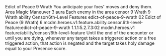 <ability>
  <name>Edict of Peace</name>
  <cost>9 Wrath</cost>
  <flavor>You anticipate your foes&apos; moves and deny them.</flavor>
  <keywords>
    <keyword>Area</keyword>
    <keyword>Magic</keyword>
  </keywords>
  <type>Maneuver</type>
  <distance>3 aura</distance>
  <target>Each enemy in the area</target>
  <metadata>
    <class>censor</class>
    <cost>9 Wrath</cost>
    <cost_amount>9</cost_amount>
    <cost_resource>Wrath</cost_resource>
    <feature_type>ability</feature_type>
    <file_dpath>Censor/6th-Level Features</file_dpath>
    <item_id>edict-of-peace-9-wrath</item_id>
    <item_index>02</item_index>
    <item_name>Edict of Peace (9 Wrath)</item_name>
    <level>6</level>
    <scc>mcdm.heroes.v1:feature.ability.censor.6th-level-feature:edict-of-peace-9-wrath</scc>
    <scdc>1.1.1:5.2.7.3:02</scdc>
    <source>mcdm.heroes.v1</source>
    <type>feature/ability/censor/6th-level-feature</type>
  </metadata>
  <effects>
    <effect type="mundane">Until the end of the encounter or until you are dying, whenever any target takes a triggered action or a free triggered action, that action is negated and the target takes holy damage equal to your Presence score.</effect>
  </effects>
</ability>
